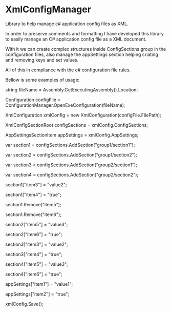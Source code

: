 # XmlConfigManager
Library to help manage c# application config files as XML.

In order to preserve comments and formatting I have developed this library to easily manage
an C# application config file as a XML document.

With it we can create complex structures inside ConfigSections group in the configuration files,
also manage the appSettings section helping criating and removing keys and set values.

All of this in compliance with the c# configuration file rules.

Bellow is some examples of usage:

  string fileName = Assembly.GetExecutingAssembly().Location;

  Configuration configFile = ConfigurationManager.OpenExeConfiguration(fileName);

  XmlConfiguration xmlConfig = new XmlConfiguration(configFile.FilePath);

  XmlConfigSectionRoot configSections = xmlConfig.ConfigSections;
  
  AppSettingsSectionItem appSettings = xmlConfig.AppSettings;

  var section1 = configSections.AddSection("group1/section1");
  
  var section2 = configSections.AddSection("group1/section2");

  var section3 = configSections.AddSection("group2/section1");
  
  var section4 = configSections.AddSection("group2/section2");

  section1["item3"] = "value2";
  
  section1["item4"] = "true";

  section1.Remove("item5");
  
  section1.Remove("item6");

  section2["item5"] = "value3";
  
  section2["item6"] = "true";

  section3["item3"] = "value2";
  
  section3["item4"] = "true";

  section4["item5"] = "value3";
  
  section4["item6"] = "true";
  
  appSettings["item1"] = "value1";
  
  appSettings["item2"] = "true";
  
  xmlConfig.Save();
